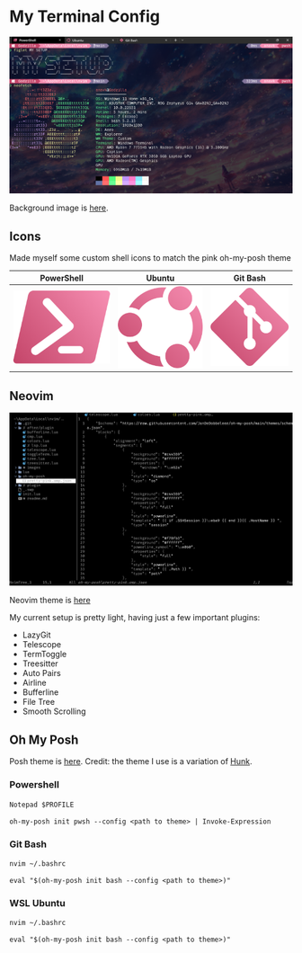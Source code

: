 # My Terminal Config

![Terminal](https://github.com/anav5704/terminal-config/blob/main/images/terminal.png)

Background image is [here](https://github.com/anav5704/terminal-config/blob/main/images/background.jpg).

## Icons

Made myself some custom shell icons to match the pink oh-my-posh theme

| PowerShell| Ubuntu | Git Bash |
|----------|----------|----------|
|![PowerShell](https://github.com/anav5704/terminal-config/blob/main/images/powershell-lg.png)|![Ubuntu](https://github.com/anav5704/terminal-config/blob/main/images/ubuntu-lg.png)|![Git Bash](https://github.com/anav5704/terminal-config/blob/main/images/git-bash-lg.png)|

## Neovim

![Terminal](https://github.com/anav5704/terminal-config/blob/main/images/nvim.png)

Neovim theme is [here](ryanpcmcquen/true-monochrome_vim)

My current setup is pretty light, having just a few important plugins:

- LazyGit
- Telescope
- TermToggle
- Treesitter
- Auto Pairs
- Airline
- Bufferline
- File Tree
- Smooth Scrolling

## Oh My Posh

Posh theme is [here](https://github.com/anav5704/terminal-config/blob/main/oh-my-posh/pretty-pink.omp.json). Credit: the theme I use is a variation of [Hunk](https://github.com/JanDeDobbeleer/oh-my-posh/blob/main/themes/hunk.omp.json).

### Powershell

```
Notepad $PROFILE
```

```
oh-my-posh init pwsh --config <path to theme> | Invoke-Expression
```

### Git Bash

```
nvim ~/.bashrc
```

```
eval "$(oh-my-posh init bash --config <path to theme>)"
```

### WSL Ubuntu

```
nvim ~/.bashrc
```

```
eval "$(oh-my-posh init bash --config <path to theme>)"
```
